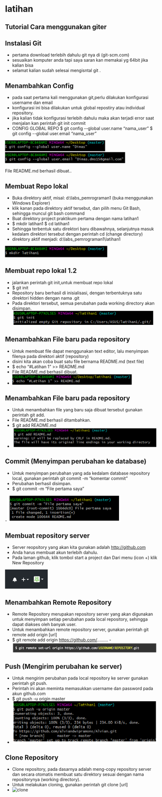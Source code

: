 ﻿# latihan
## Tutorial Cara menggunakan giter
## Instalasi Git
- pertama download terlebih dahulu git nya di (git-scm.com)
- sesuaikan komputer anda tapi saya saran kan memakai yg 64bit jika kalian bisa
- selamat kalian sudah selesai mengisntal git .

## Menambahkan Config
- pada saat pertama kali menggunakan git,perlu dilakukan konfigurasi username dan email
- konfigurasi ini bisa dilakukan untuk global repostiry atau individual repository.
- jika kalian tidak konfigurasi terlebih dahulu maka akan terjadi error saat menjalan kan perintah git init commit 
- CONFIG GLOBAL REPO
$ git config --global user.name “nama_user”
$ git config --global user.email “nama_user”

![Gitconfig](https://github.com/dimashst777/latihan1/blob/master/gambar1/Untitled%201.png)  
![repolokal](https://github.com/dimashst777/latihan1/blob/master/gambar1/2.png)

File README.md berhasil dibuat..

## Membuat Repo lokal
- Buka direktory aktif, misal: d:\labs_pemrograman1 (buka menggunakan Windows Explorer) 
- klik kanan pada direktory aktif tersebut, dan pilih menu Git Bash, sehingga muncul git bash command
- Buat direktory project praktikum pertama dengan nama latihan1
- $ mkdir latihan1 $ cd latihan1
- Sehingga terbentuk satu direktori baru dibawahnya, selanjutnya masuk kedalam direktori tersebut dengan perintah cd (change directory)
- direktory aktif menjadi: d:\labs_pemrograman1\latihan1

![mkdir](https://github.com/dimashst777/latihan1/blob/master/gambar1/3.png)

## Membuat repo lokal 1.2
- jalankan perintah git init,untuk membuat repo lokal
- $ git init
- Repository baru berhasil di inisialisasi, dengan terbentuknya satu direktori hidden dengan nama .git 
- Pada direktori tersebut, semua perubahan pada working directory akan disimpan.
![gitinit](https://github.com/dimashst777/latihan1/blob/master/gambar1/Annotation%202019-10-14%20133702.png)


## Menambahkan File baru pada repository
- Untuk membuat file dapat menggunakan text editor, lalu menyimpan filenya pada direktori aktif (repository) 
- disini kita akan coba buat satu file bernama README.md (text file)
- $ echo “#Latihan 1” >> README.md
- File README.md berhasil dibuat. 
- ![echo](https://github.com/dimashst777/latihan1/blob/master/gambar1/5.png)

## Menambahkan File baru pada repository
- Untuk menambahkan file yang baru saja dibuat tersebut gunakan perintah git add.
- File README.md berhasil ditambahkan. 
- $ git add README.md
- ![GitaddReadme](https://github.com/dimashst777/latihan1/blob/master/gambar1/Annotation%202019-10-14%20133227.png)

## Commit (Menyimpan perubahan ke database)
- Untuk menyimpan perubahan yang ada kedalam database repository local, gunakan perintah git commit -m “komentar commit”
- Perubahan berhasil disimpan.
- $ git commit -m “File pertama saya”

-![Gitcommit](https://github.com/dimashst777/latihan1/blob/master/gambar1/Annotation%202019-10-14%20133402.png)

## Membuat repository server
- Server reopsitory yang akan kita gunakan adalah http://github.com 
- Anda harus membuat akun terlebih dahulu. 
- Pada laman github, klik tombol start a project dan Dari menu (icon +) klik New Repository

![Gitmenu](https://github.com/dimashst777/latihan1/blob/master/gambar1/git%20menu.png)

## Menambahkan Remote Repository
- Remote Repository merupakan repository server yang akan digunakan untuk menyimpan setiap perubahan pada local repository, sehingga dapat diakses oleh banyak user. 
- Untuk menambahkan remote repository server, gunakan perintah git remote add origin [url]
- $ git remote add origin https://github.com/.........
-![Gitaddorigin](https://github.com/dimashst777/latihan1/blob/master/gambar1/Annotation%202019-10-15%20074703.png)

## Push (Mengirim perubahan ke server)
- Untuk mengirim perubahan pada local repository ke server gunakan perintah git push.
- Perintah ini akan meminta memasukkan username dan password pada akun github.com
- $ git push -u origin master
- ![gitpushorigin](https://github.com/dimashst777/latihan1/blob/master/gambar1/Annotation%202019-10-14%20133440.png)
## Clone Repository
- Clone repository, pada dasarnya adalah meng-copy repository server dan secara otomatis membuat satu direktory sesuai dengan nama repositorynya (working directory).
- Untuk melakukan cloning, gunakan perintah git clone [url]
- ![clone](C:/Users/user/Desktop/New%20folder/Capture8.PNG)
